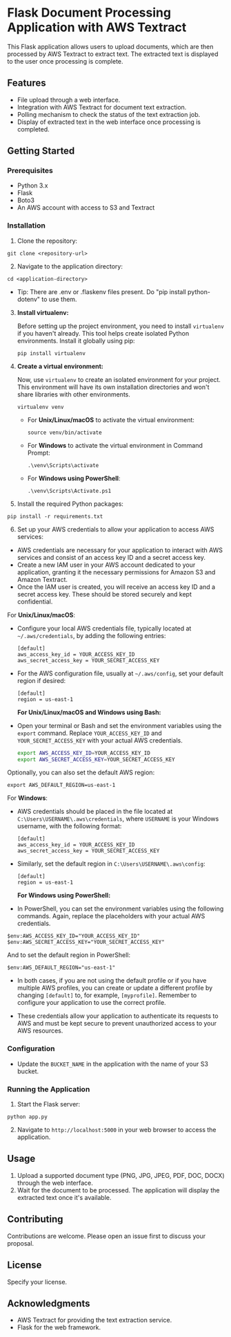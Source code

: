 # Flask Document Processing Application with AWS Textract

This Flask application allows users to upload documents, which are then processed by AWS Textract to extract text. The extracted text is displayed to the user once processing is complete.

## Features

- File upload through a web interface.
- Integration with AWS Textract for document text extraction.
- Polling mechanism to check the status of the text extraction job.
- Display of extracted text in the web interface once processing is completed.

## Getting Started

### Prerequisites

- Python 3.x
- Flask
- Boto3
- An AWS account with access to S3 and Textract

### Installation

1. Clone the repository:
```
git clone <repository-url>
```

2. Navigate to the application directory:
```
cd <application-directory>
```
 * Tip: There are .env or .flaskenv files present. Do "pip install python-dotenv" to use them.
3. **Install virtualenv:**

   Before setting up the project environment, you need to install `virtualenv` if you haven't already. This tool helps create isolated Python environments. Install it globally using pip:

   ```
   pip install virtualenv
   ```

4. **Create a virtual environment:**

   Now, use `virtualenv` to create an isolated environment for your project. This environment will have its own installation directories and won't share libraries with other environments.

   ```
   virtualenv venv
   ```

   - For **Unix/Linux/macOS** to activate the virtual environment:

     ```
     source venv/bin/activate
     ```

   - For **Windows** to activate the virtual environment in Command Prompt:

     ```
     .\venv\Scripts\activate
     ```

   - For **Windows using PowerShell**:

     ```
     .\venv\Scripts\Activate.ps1
     ```


5. Install the required Python packages:
```
pip install -r requirements.txt
```

6. Set up your AWS credentials to allow your application to access AWS services:

- AWS credentials are necessary for your application to interact with AWS services and consist of an access key ID and a secret access key.
- Create a new IAM user in your AWS account dedicated to your application, granting it the necessary permissions for Amazon S3 and Amazon Textract.
- Once the IAM user is created, you will receive an access key ID and a secret access key. These should be stored securely and kept confidential.

For **Unix/Linux/macOS**:

- Configure your local AWS credentials file, typically located at `~/.aws/credentials`, by adding the following entries:

  ```
  [default]
  aws_access_key_id = YOUR_ACCESS_KEY_ID
  aws_secret_access_key = YOUR_SECRET_ACCESS_KEY
  ```

- For the AWS configuration file, usually at `~/.aws/config`, set your default region if desired:

  ```
  [default]
  region = us-east-1
  ```

  **For Unix/Linux/macOS and Windows using Bash:**

- Open your terminal or Bash and set the environment variables using the `export` command. Replace `YOUR_ACCESS_KEY_ID` and `YOUR_SECRET_ACCESS_KEY` with your actual AWS credentials.

   ```bash
   export AWS_ACCESS_KEY_ID=YOUR_ACCESS_KEY_ID
   export AWS_SECRET_ACCESS_KEY=YOUR_SECRET_ACCESS_KEY
   ```
Optionally, you can also set the default AWS region:

```
export AWS_DEFAULT_REGION=us-east-1
```

For **Windows**:

- AWS credentials should be placed in the file located at `C:\Users\USERNAME\.aws\credentials`, where `USERNAME` is your Windows username, with the following format:

  ```
  [default]
  aws_access_key_id = YOUR_ACCESS_KEY_ID
  aws_secret_access_key = YOUR_SECRET_ACCESS_KEY
  ```

- Similarly, set the default region in `C:\Users\USERNAME\.aws\config`:

  ```
  [default]
  region = us-east-1
  ```
  **For Windows using PowerShell:**

- In PowerShell, you can set the environment variables using the following commands. Again, replace the placeholders with your actual AWS credentials.

```
$env:AWS_ACCESS_KEY_ID="YOUR_ACCESS_KEY_ID"
$env:AWS_SECRET_ACCESS_KEY="YOUR_SECRET_ACCESS_KEY"
```

And to set the default region in PowerShell:

```
$env:AWS_DEFAULT_REGION="us-east-1"
```

- In both cases, if you are not using the default profile or if you have multiple AWS profiles, you can create or update a different profile by changing `[default]` to, for example, `[myprofile]`. Remember to configure your application to use the correct profile.

- These credentials allow your application to authenticate its requests to AWS and must be kept secure to prevent unauthorized access to your AWS resources.


### Configuration

- Update the `BUCKET_NAME` in the application with the name of your S3 bucket.

### Running the Application

1. Start the Flask server:
```
python app.py
```

2. Navigate to `http://localhost:5000` in your web browser to access the application.

## Usage

1. Upload a supported document type (PNG, JPG, JPEG, PDF, DOC, DOCX) through the web interface.
2. Wait for the document to be processed. The application will display the extracted text once it's available.

## Contributing

Contributions are welcome. Please open an issue first to discuss your proposal.

## License

Specify your license.

## Acknowledgments

- AWS Textract for providing the text extraction service.
- Flask for the web framework.

